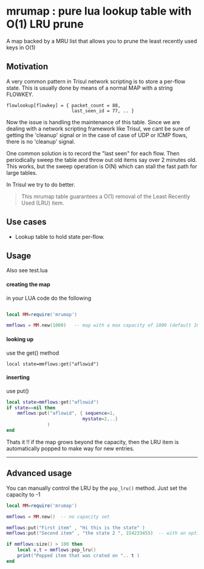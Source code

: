 # mrumap : pure lua lookup table with O(1) LRU prune 

A map backed by a MRU list that allows you to prune the least recently used keys in O(1) 

## Motivation 

A very common pattern in Trisul network scripting is to store a per-flow state. This is usually done by 
means of a normal MAP with a string FLOWKEY. 

```
flowlookup[flowkey] = { packet_count = 88, 
						last_seen_id = 77, .. }
```

Now the issue is handling the maintenance of this table. Since  we are dealing with a network scripting framework
like Trisul, we cant be sure of getting the 'cleanup' signal or in the case of case of UDP or ICMP flows, there is no 'cleanup' signal.  
						
One common solution is to record the "last seen" for each flow. Then periodically sweep the table and throw out
old items say over 2 minutes old.  This works, but the sweep operation is O(N) which can stall the fast path for large tables. 

In Trisul we try to do better.

> This mrumap table guarantees a O(1) removal of the Least Recently Used (LRU) item. 


## Use cases

* Lookup table to hold state per-flow.  

## Usage


Also see test.lua 

#### creating the map 

in your LUA code do the following

```lua

local MM=require('mrumap')

mmflows = MM.new(1000)   -- map with a max capacity of 1000 (default 100)
```


#### looking up

use the get() method

````
local state=mmflows:get("aflowid") 
````

#### inserting

use put()

````lua 
local state=mmflows:get("aflowid") 
if state==nil then
	mmflows:put("aflowid", { sequence=1, 
		                    mystate=2,..} 
			   )
end 
````
Thats it !! if the map grows beyond the capacity, then the LRU item is automatically popped to make way for new entries. 

-----


## Advanced usage

You can manually control the LRU by the `pop_lru()` method. Just set the capacity to -1 


````lua 
local MM=require('mrumap')

mmflows = MM.new()  -- no capacity set  

mmflows:put("First item" , "Hi this is the state" ) 
mmflows:put("Second item" , "the state 2 ", 154233455)  -- with an optional insert timestamp 

if mmflows:size() > 100 then 
	local v,t = mmflows:pop_lru()
	print("Popped item that was crated on ".. t )
end 

````

